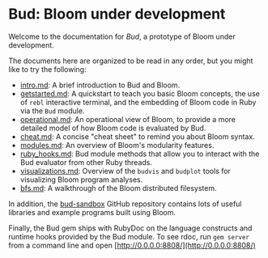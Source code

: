 Bud: Bloom under development
============================

Welcome to the documentation for *Bud*, a prototype of Bloom under development.

The documents here are organized to be read in any order, but you might like to
try the following:

* [intro.md][intro]: A brief introduction to Bud and Bloom.
* [getstarted.md][getstarted]: A quickstart to teach you basic Bloom
  concepts, the use of `rebl` interactive terminal, and the embedding of Bloom
  code in Ruby via the `Bud` module.
* [operational.md][operational]: An operational view of Bloom, to provide
  a more detailed model of how Bloom code is evaluated by Bud.
* [cheat.md][cheat]: A concise "cheat sheet" to remind you about Bloom syntax.
* [modules.md][modules]: An overview of Bloom's modularity features.
* [ruby\_hooks.md][ruby_hooks]: Bud module methods that allow you to
  interact with the Bud evaluator from other Ruby threads.
* [visualizations.md][visualizations]: Overview of the `budvis` and
  `budplot` tools for visualizing Bloom program analyses.
* [bfs.md][bfs]: A walkthrough of the Bloom distributed filesystem.

[intro]:          /docs/intro.md
[getstarted]:     /docs/getstarted.md
[operational]:    /docs/operational.md
[cheat]:          /docs/cheat.md
[modules]:        /docs/modules.md
[ruby_hooks]:     /docs/ruby_hooks.md
[visualizations]: /docs/visualizations.md
[bfs]:            /docs/bfs.md

In addition, the [bud-sandbox](http://github.com/bloom-lang/bud-sandbox) GitHub
repository contains lots of useful libraries and example programs built using
Bloom.

Finally, the Bud gem ships with RubyDoc on the language constructs and runtime
hooks provided by the Bud module. To see rdoc, run `gem server` from a command
line and open [http://0.0.0.0:8808/](http://0.0.0.0:8808/)
